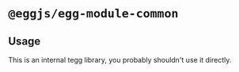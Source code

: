 # `@eggjs/egg-module-common`

## Usage

This is an internal tegg library, you probably shouldn't use it directly.
